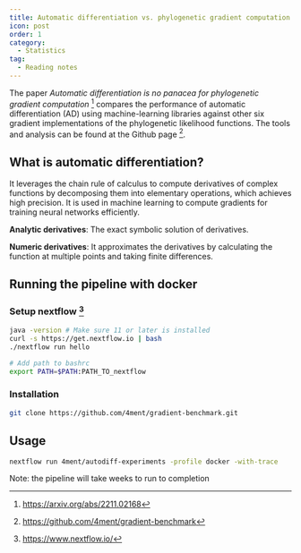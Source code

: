 ```yaml
---
title: Automatic differentiation vs. phylogenetic gradient computation
icon: post
order: 1
category:
  - Statistics
tag:
  - Reading notes
---
```


The paper *Automatic differentiation is no panacea for phylogenetic gradient computation* [^paper] compares the performance of automatic differentiation (AD) using machine-learning libraries against other six gradient implementations of the phylogenetic likelihood functions. The tools and analysis can be found at the Github page [^github].

## What is automatic differentiation?

It leverages the chain rule of calculus to compute derivatives of complex functions by decomposing them into elementary operations, which achieves high precision. It is used in machine learning to compute gradients for training neural networks efficiently.

**Analytic derivatives**: The exact symbolic solution of derivatives.

**Numeric derivatives**: It approximates the derivatives by calculating the function at multiple points and taking finite differences.

## Running the pipeline with docker 

### Setup nextflow [^nextflow]

```sh
java -version # Make sure 11 or later is installed
curl -s https://get.nextflow.io | bash
./nextflow run hello

# Add path to bashrc
export PATH=$PATH:PATH_TO_nextflow
```

### Installation

```sh
git clone https://github.com/4ment/gradient-benchmark.git
```

## Usage

```sh
nextflow run 4ment/autodiff-experiments -profile docker -with-trace
```

Note: the pipeline will take weeks to run to completion

[^paper]:https://arxiv.org/abs/2211.02168
[^github]:https://github.com/4ment/gradient-benchmark
[^nextflow]:https://www.nextflow.io/